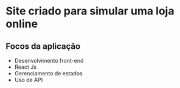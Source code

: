 <h1>Site criado para simular uma loja online</h1>
<h2>Focos da aplicação</h2>
<ul>
  <li>Desenvolvimento front-end</li>
  <li>React Js</li>
  <li>Gerenciamento de estados</li>
  <li>Uso de API</li>
</ul>
